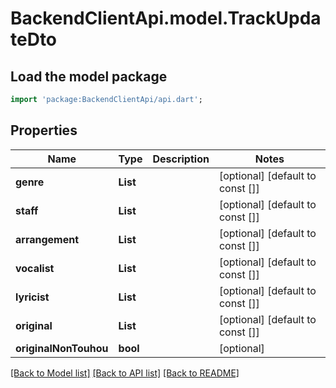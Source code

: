 # BackendClientApi.model.TrackUpdateDto

## Load the model package
```dart
import 'package:BackendClientApi/api.dart';
```

## Properties
Name | Type | Description | Notes
------------ | ------------- | ------------- | -------------
**genre** | **List<String>** |  | [optional] [default to const []]
**staff** | **List<String>** |  | [optional] [default to const []]
**arrangement** | **List<String>** |  | [optional] [default to const []]
**vocalist** | **List<String>** |  | [optional] [default to const []]
**lyricist** | **List<String>** |  | [optional] [default to const []]
**original** | **List<String>** |  | [optional] [default to const []]
**originalNonTouhou** | **bool** |  | [optional] 

[[Back to Model list]](../README.md#documentation-for-models) [[Back to API list]](../README.md#documentation-for-api-endpoints) [[Back to README]](../README.md)



